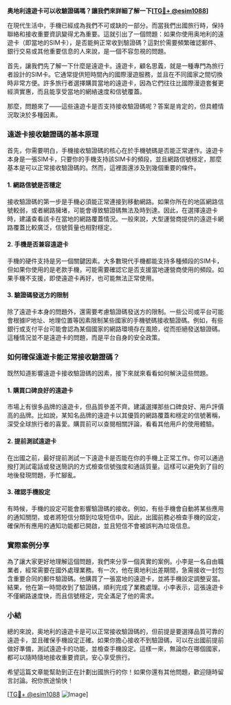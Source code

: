 **奥地利遠遊卡可以收驗證碼嗎？讓我們來詳細了解一下[[TG💪+ @esim1088](https://t.me/s/esim1088)]**

在現代生活中，手機已經成為我們不可或缺的一部分。而當我們出國旅行時，保持聯絡和接收重要資訊變得尤為重要。這就引出了一個問題：如果你使用奥地利的遠遊卡（即當地的SIM卡），是否能夠正常收到驗證碼？這對於需要頻繁確認郵件、銀行交易或其他重要信息的人來說，是一個不容忽視的問題。

首先，讓我們先了解一下什麼是遠遊卡。遠遊卡，顧名思義，就是一種專門為旅行者設計的SIM卡。它通常提供短時間內的國際漫遊服務，並且在不同國家之間切換時非常方便。許多旅行者選擇購買當地的遠遊卡，因為它們往往比國際漫遊套餐更經濟實惠，而且能享受當地的網絡速度和信號覆蓋。

那麼，問題來了——這些遠遊卡是否支持接收驗證碼呢？答案是肯定的，但具體情況取決於多種因素。

### 遠遊卡接收驗證碼的基本原理

首先，你需要明白，手機接收驗證碼的核心在於手機號碼是否能正常運作。遠遊卡本身是一張SIM卡，只要你的手機支持該SIM卡的頻段，並且網路信號穩定，那麼基本是可以正常接收驗證碼的。然而，這裡面還涉及到幾個重要的條件。

#### 1. 網路信號是否穩定
接收驗證碼的第一步是手機必須能正常連接到移動網路。如果你所在的地區網路信號較弱，或者網路擁堵，可能會導致驗證碼無法及時到達。因此，在選擇遠遊卡時，建議查看該卡在當地的網路覆蓋情況。一般來說，大型運營商提供的遠遊卡網路覆蓋比較廣泛，信號質量也相對穩定。

#### 2. 手機是否兼容遠遊卡
手機的硬件支持是另一個關鍵因素。大多數現代手機都能支持多種頻段的SIM卡，但如果你使用的是老款手機，可能需要確認它是否支援當地運營商使用的頻段。如果手機不支援，即使遠遊卡再好，也可能無法正常使用。

#### 3. 驗證碼發送方的限制
除了遠遊卡本身的問題外，還需要考慮驗證碼發送方的限制。一些公司或平台可能會根據IP地址、地理位置等因素限制某些國家的手機號碼接收驗證碼。例如，有些銀行或支付平台可能會認為某個國家的網路環境存在風險，從而拒絕發送驗證碼。這種情況並不是遠遊卡的問題，而是平台自身的安全政策。

### 如何確保遠遊卡能正常接收驗證碼？

既然知道影響遠遊卡接收驗證碼的因素，接下來就來看看如何解決這些問題。

#### 1. 購買口碑良好的遠遊卡
市場上有很多品牌的遠遊卡，但品質參差不齊。建議選擇那些口碑良好、用戶評價高的品牌。比如說，某知名品牌的遠遊卡以其優質的網路覆蓋和穩定的信號著稱，深受全球旅行者的喜愛。購買前可以查閱相關評論，看看其他用戶的使用體驗。

#### 2. 提前測試遠遊卡
在出國之前，最好提前測試一下遠遊卡是否能在你的手機上正常工作。你可以通過撥打測試電話或發送簡訊的方式檢查信號強度和通話質量。這樣可以避免到了目的地後發現問題，手忙腳亂。

#### 3. 確認手機設定
有時候，手機的設定可能會影響驗證碼的接收。例如，有些手機會自動將某些應用的通知關閉，或者將短信分類到垃圾短信中。因此，出國前務必檢查手機的設定，確保所有應用的通知功能都已開啟，並且短信不會被誤判為垃圾信息。

### 實際案例分享

為了讓大家更好地理解這個問題，我們來分享一個真實的案例。小李是一名自由職業者，經常需要在國外處理業務。有一次，他在奧地利出差期間，急需接收一封包含重要合同的郵件驗證碼。他購買了一張當地的遠遊卡，並將手機設定調整妥當。結果，他在第一時間收到了驗證碼，順利完成了業務處理。小李表示，這張遠遊卡不僅網路速度快，而且信號穩定，完全滿足了他的需求。

### 小結

總的來說，奥地利的遠遊卡是可以正常接收驗證碼的，但前提是要選擇品質可靠的遠遊卡，並且確保手機設定正確。如果你擔心接收不到驗證碼，可以在出國前提前做好準備，測試遠遊卡的功能，並檢查手機設定。這樣一來，無論你在哪個國家，都可以隨時隨地接收重要資訊，安心享受旅行。

希望這篇文章能幫助到正在計劃出國旅行的你！如果你還有其他問題，歡迎隨時留言討論。祝你旅途愉快！

[[TG💪+ @esim1088](https://t.me/s/esim1088) ![Image](https://i.postimg.cc/4NQfJmqS/Snipaste-2025-05-13-00-14-12.png)]